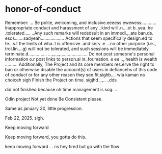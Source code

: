 # honor-of-conduct
Remember:
...
Be polite, welcoming, and inclusive.eeeess
ewewess............
Inappropriate conduct and harassment of any ..kind will .n....ot b..yea..he .tolerated..... ..Any such remarks will redsdsult in an immedi.,.,ate ban.ds.
esds.......sadyeah...................
Actions that seem specifically design.ed to te...s.t the limits of wha..t is offensive .and serv..e ...no other purpose (i.e.., trol.lin....g) w.ill not be tolerated, and such sessions will be immediately terminate.d...............
...,.,.,.,.,....................
Do not post someone's personal information o.r post links to person.al in..for.mation. e ee ..,.health is wealth
..........
Additionally, The Project and its core members res.erve the right to ban or otherwise disable the account(s) of users in defiancehs of this code of conduct or for any other reason they see fit.sighb....
 wla kaman na choiceh
sigh
Finish the Project on time.  sigjhd.,.,..
..dds

did not finished because oh time management is sog.
..


Odin project
Not yet done
Be Consistent please.

Same as january 30, little progression.

Feb 22, 2025. sigh.


Keep moving forward

Keep moving forward, you gotta do this.

keep moving forward . . ns
hey
tired but go with the flow 

